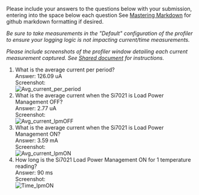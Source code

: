 Please include your answers to the questions below with your submission, entering into the space below each question
See [Mastering Markdown](https://guides.github.com/features/mastering-markdown/) for github markdown formatting if desired.

*Be sure to take measurements in the "Default" configuration of the profiler to ensure your logging logic is not impacting current/time measurements.*

*Please include screenshots of the profiler window detailing each current measurement captured.  See [Shared document](https://docs.google.com/document/d/1Ro9G2Nsr_ZXDhBYJ6YyF9CPivb--6UjhHRmVhDGySag/edit?usp=sharing) for instructions.* 

1. What is the average current per period?   
   Answer: 126.09 uA
   <br>Screenshot:  
   ![Avg_current_per_period](https://github.com/CU-ECEN-5823/assignment-3-i2c-load-power-management-MohitRane8/blob/master/screenshots/assignment-3/Avg_current_per_period.JPG)  
2. What is the average current when the Si7021 is Load Power Management OFF?  
   Answer: 2.77 uA
   <br>Screenshot:  
   ![Avg_current_lpmOFF](https://github.com/CU-ECEN-5823/assignment-3-i2c-load-power-management-MohitRane8/blob/master/screenshots/assignment-3/Avg_current_lpmOFF.JPG)
3. What is the average current when the Si7021 is Load Power Management ON?  
   Answer: 3.59 mA
   <br>Screenshot:  
   ![Avg_current_lpmON](https://github.com/CU-ECEN-5823/assignment-3-i2c-load-power-management-MohitRane8/blob/master/screenshots/assignment-3/Avg_current_lpmON.JPG)
4. How long is the Si7021 Load Power Management ON for 1 temperature reading?  
   Answer: 90 ms
   <br>Screenshot:  
   ![Time_lpmON](https://github.com/CU-ECEN-5823/assignment-3-i2c-load-power-management-MohitRane8/blob/master/screenshots/assignment-3/Time_lpmON.JPG)
